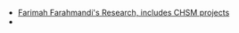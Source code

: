 - [Farimah Farahmandi's Research, includes CHSM projects](https://farimah.ece.ufl.edu/research-projects/)
-